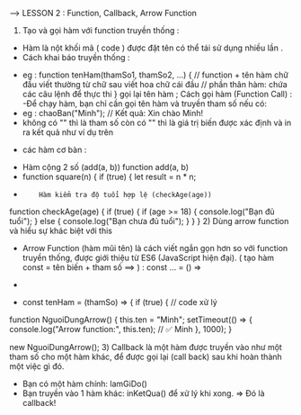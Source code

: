 --> LESSON 2 : Function, Callback, Arrow Function
1) Tạo và gọi hàm với function truyền thống :
- Hàm là nột khối mã ( code ) được đặt tên có thể tái sử dụng nhiều lần . 
- Cách khai báo truyền thống : 
+ eg : function tenHam(thamSo1, thamSo2, ...) {          //  function + tên hàm chữ đầu viết thường từ chữ sau viết hoa chữ cái đầu 
  // phần thân hàm: chứa các câu lệnh để thực thi
}
gọi lại tên hàm ;
Cách gọi hàm (Function Call) :
-Để chạy hàm, bạn chỉ cần gọi tên hàm và truyền tham số nếu có:
+ eg : chaoBan("Minh");                                   // Kết quả: Xin chào Minh!
+ không có "" thì là tham số  còn có "" thì là giá trị biến được xác định và in ra kết quả như ví dụ trên
- các hàm cơ bàn :
+ Hàm cộng 2 số (add(a, b))
function add(a, b)
+ function square(n) {
    if (true) {
        let result = n * n;
+         Hàm kiểm tra độ tuổi hợp lệ (checkAge(age))
function checkAge(age) {
    if (true) {
        if (age >= 18) {
            console.log("Bạn đủ tuổi");
        } else {
            console.log("Bạn chưa đủ tuổi");
        }
    }
}
2) Dùng arrow function và hiểu sự khác biệt với this
- Arrow Function (hàm mũi tên) là cách viết ngắn gọn hơn so với function truyền thống, được giới thiệu từ ES6 (JavaScript hiện đại). ( tạo hàm const = tên biến + tham số  ==> ) : const ... = () =>
+ 

- const tenHam = (thamSo) => {
  if (true) {
    // code xử lý



function NguoiDungArrow() {
  this.ten = "Minh";
  setTimeout(() => {
    console.log("Arrow function:", this.ten); // ✅ Minh
  }, 1000);
}

new NguoiDungArrow();
3) Callback là một hàm được truyền vào như một tham số cho một hàm khác, để được gọi lại (call back) sau khi hoàn thành một việc gì đó.
-   Bạn có một hàm chính: lamGiDo()
-   Bạn truyền vào 1 hàm khác: inKetQua() để xử lý khi xong.
=> Đó là callback!




